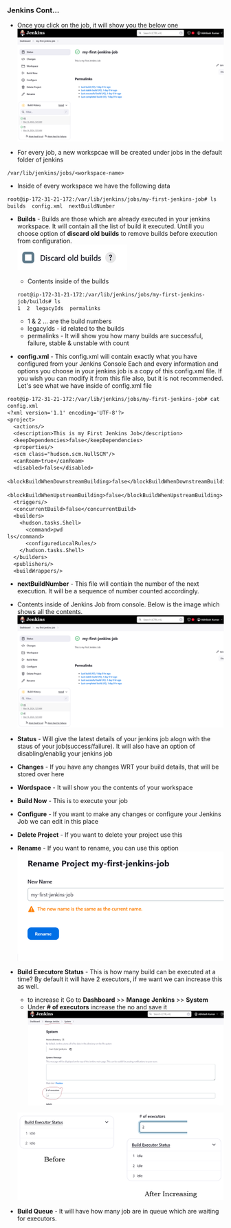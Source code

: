 ### Jenkins Cont...

- Once you click on the job, it will show you the below one
![Privew](./Images/j60.png)

- For every job, a new workspcae will be created under jobs in the default folder of jenkins
```
/var/lib/jenkins/jobs/<workspace-name>
```
- Inside of every workspace we have the following data
```
root@ip-172-31-21-172:/var/lib/jenkins/jobs/my-first-jenkins-job# ls
builds  config.xml  nextBuildNumber
```
- **Builds** - Builds are those which are already executed in your jenkins workspace. It will contain all the list of build it executed. Untill you choose option of **discard old builds** to  remove builds before execution from configuration. <br>
![Privew](./Images/j61.png)
    * Contents inside of the builds
    ```
    root@ip-172-31-21-172:/var/lib/jenkins/jobs/my-first-jenkins-job/builds# ls
    1  2  legacyIds  permalinks
    ```
    - 1 & 2 ... are the build numbers
    - legacyIds - id related to the builds
    - permalinks - It will show you how many builds are successful, failure, stable & unstable with count

- **config.xml** - This config.xml will contain exactly what you have configured from your Jenkins Console
Each and every information and options you choose in your jenkins job is a copy of this config.xml file. If you wish you can modify it from this file also, but it is not recommended.
Let's see what we have inside of config.xml file
```
root@ip-172-31-21-172:/var/lib/jenkins/jobs/my-first-jenkins-job# cat config.xml
<?xml version='1.1' encoding='UTF-8'?>
<project>
  <actions/>
  <description>This is my First Jenkins Job</description>
  <keepDependencies>false</keepDependencies>
  <properties/>
  <scm class="hudson.scm.NullSCM"/>
  <canRoam>true</canRoam>
  <disabled>false</disabled>
  <blockBuildWhenDownstreamBuilding>false</blockBuildWhenDownstreamBuilding>
  <blockBuildWhenUpstreamBuilding>false</blockBuildWhenUpstreamBuilding>
  <triggers/>
  <concurrentBuild>false</concurrentBuild>
  <builders>
    <hudson.tasks.Shell>
      <command>pwd
ls</command>
      <configuredLocalRules/>
    </hudson.tasks.Shell>
  </builders>
  <publishers/>
  <buildWrappers/>
```
- **nextBuildNumber** - This file will contiain the number of the next execution. It will be a sequence of number counted accordingly.

- Contents inside of Jenkins Job from console. Below is the image which shows all the contents.
![Privew](./Images/j60.png)

- **Status** - Will give the latest details of your jenkins job alogn with the staus of your job(success/failure). It will also have an option of disabling/enablig your jenkins job
- **Changes** - If you have any changes WRT your build details, that will be stored over here
- **Wordspace** - It will show you the contents of your workspace
- **Build Now** - This is to execute your job
- **Configure** - If you want to make any changes or configure your Jenkins Job we can edit in this place
- **Delete Project** - If you want to delete your project use this
- **Rename** - If you want to rename, you can use this option
![Privew](./Images/j62.png) 

- **Build Executore Status** - This is how many build can be executed at a time? By default it will have 2 executors, if we want we can increase this as well.
    - to increase it Go to **Dashboard** >> **Manage Jenkins** >> **System**
    - Under **# of executors** increase the no and save it<br>
    ![Privew](./Images/j64.png)

    ![Privew](./Images/j65.png)
- **Build Queue** - It will have how many job are in queue which are waiting for executors.

